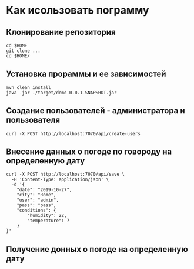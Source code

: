 # Как исользовать пограмму
## Клонирование репозитория
```shell
cd $HOME
git clone ...
cd $HOME/
```
## Установка прораммы и ее зависимостей
```shell
mvn clean install
java -jar ./target/demo-0.0.1-SNAPSHOT.jar
```
## Создание пользователей - администратора и пользователя
```shell
curl -X POST http://localhost:7070/api/create-users 
```
## Внесение данных о погоде по говороду на определенную дату
```shell
curl -X POST http://localhost:7070/api/save \
  -H 'Content-Type: application/json' \
  -d '{
    "date": "2019-10-27",
    "city": "Rome",
    "user": "admin", 
    "pass": "pass",
    "conditions": {
        "humidity": 22,
        "temperature": 7
    }
}'
```
## Получение донных о погоде на определенную дату
```shell

```